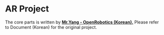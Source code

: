 AR Project
======================

The core parts is written by [**Mr.Yang - OpenRobotics (Korean).**](http://blog.daum.net/pg365)
Please refer to Document (Korean) for the original project.